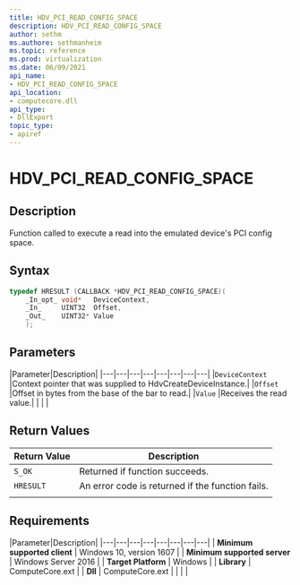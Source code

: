 ```yaml
---
title: HDV_PCI_READ_CONFIG_SPACE
description: HDV_PCI_READ_CONFIG_SPACE
author: sethm
ms.authore: sethmanheim
ms.topic: reference
ms.prod: virtualization
ms.date: 06/09/2021
api_name:
- HDV_PCI_READ_CONFIG_SPACE
api_location:
- computecore.dll
api_type:
- DllExport
topic_type: 
- apiref
---
```

# HDV_PCI_READ_CONFIG_SPACE

## Description

Function called to execute a read into the emulated device's PCI config space.

## Syntax

```C++
typedef HRESULT (CALLBACK *HDV_PCI_READ_CONFIG_SPACE)(
    _In_opt_ void*   DeviceContext,
    _In_     UINT32  Offset,
    _Out_    UINT32* Value
    );
```

## Parameters

|Parameter|Description|
|---|---|---|---|---|---|---|---|
|`DeviceContext` |Context pointer that was supplied to HdvCreateDeviceInstance.|
|`Offset` |Offset in bytes from the base of the bar to read.|
|`Value` |Receives the read value.|
|    |    |

## Return Values

|Return Value     |Description|
|---|---|
|`S_OK` | Returned if function succeeds.|
|`HRESULT` | An error code is returned if the function fails.
|     |     |

## Requirements

|Parameter|Description|
|---|---|---|---|---|---|---|---|
| **Minimum supported client** | Windows 10, version 1607 |
| **Minimum supported server** | Windows Server 2016 |
| **Target Platform** | Windows |
| **Library** | ComputeCore.ext |
| **Dll** | ComputeCore.ext |
|    |    |

